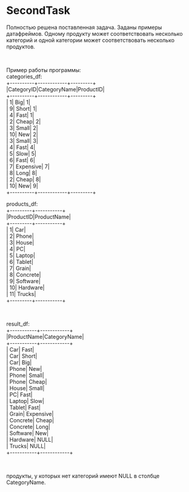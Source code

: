 # SecondTask

Полностью решена поставленная задача. Заданы примеры датафреймов. Одному продукту может соответствовать несколько категорий и одной категории может соответствовать несколько продуктов.

<br>

Пример работы программы:<br>
categories_df:<br>
+----------+------------+---------+<br>
|CategoryID|CategoryName|ProductID|<br>
+----------+------------+---------+<br>
|         1|         Big|        1|<br>
|         9|       Short|        1|<br>
|         4|        Fast|        1|<br>
|         2|       Cheap|        2|<br>
|         3|       Small|        2|<br>
|        10|         New|        2|<br>
|         3|       Small|        3|<br>
|         4|        Fast|        4|<br>
|         5|        Slow|        5|<br>
|         6|        Fast|        6|<br>
|         7|   Expensive|        7|<br>
|         8|        Long|        8|<br>
|         2|       Cheap|        8|<br>
|        10|         New|        9|<br>
+----------+------------+---------+<br>

products_df:<br>
+---------+-----------+<br>
|ProductID|ProductName|<br>
+---------+-----------+<br>
|        1|        Car|<br>
|        2|      Phone|<br>
|        3|      House|<br>
|        4|         PC|<br>
|        5|     Laptop|<br>
|        6|     Tablet|<br>
|        7|      Grain|<br>
|        8|   Concrete|<br>
|        9|   Software|<br>
|       10|   Hardware|<br>
|       11|     Trucks|<br>
+---------+-----------+<br>

<br>

result_df:<br>
+-----------+------------+<br>
|ProductName|CategoryName|<br>
+-----------+------------+<br>
|        Car|        Fast|<br>
|        Car|       Short|<br>
|        Car|         Big|<br>
|      Phone|         New|<br>
|      Phone|       Small|<br>
|      Phone|       Cheap|<br>
|      House|       Small|<br>
|         PC|        Fast|<br>
|     Laptop|        Slow|<br>
|     Tablet|        Fast|<br>
|      Grain|   Expensive|<br>
|   Concrete|       Cheap|<br>
|   Concrete|        Long|<br>
|   Software|         New|<br>
|   Hardware|        NULL|<br>
|     Trucks|        NULL|<br>
+-----------+------------+<br>

<br>

продукты, у которых нет категорий имеют NULL в столбце CategoryName.